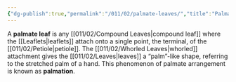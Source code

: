 ```yaml
---
{"dg-publish":true,"permalink":"/011/02/palmate-leaves/","title":"Palmately Compound Leaves","tags":["BIOL412"]}
---
```


A **palmate leaf** is any [[011/02/Compound Leaves\|compound leaf]] where the [[Leaflets\|leaflets]] attach onto a single point, the terminal, of the [[011/02/Petiole\|petiole]]. The [[011/02/Whorled Leaves\|whorled]] attachment gives the [[011/02/Leaves\|leaves]] a “palm”-like shape, referring to the stretched palm of a hand. This phenomenon of palmate arrangement is known as **palmation**.